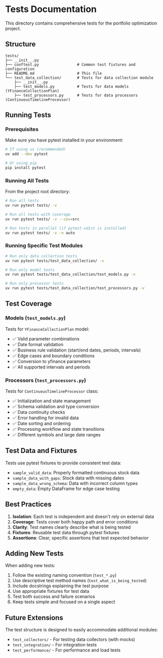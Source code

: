 # Tests Documentation

This directory contains comprehensive tests for the portfolio optimization project.

## Structure

```
tests/
├── __init__.py
├── conftest.py                 # Common test fixtures and configuration
├── README.md                   # This file
└── test_data_collection/       # Tests for data collection module
    ├── __init__.py
    ├── test_models.py          # Tests for data models (YFinanceCollectionPlan)
    ├── test_processors.py      # Tests for data processors (ContinuousTimelineProcessor)
```

## Running Tests

### Prerequisites

Make sure you have pytest installed in your environment:

```bash
# If using uv (recommended)
uv add --dev pytest

# Or using pip
pip install pytest
```

### Running All Tests

From the project root directory:

```bash
# Run all tests
uv run pytest tests/ -v

# Run all tests with coverage
uv run pytest tests/ -v --cov=src

# Run tests in parallel (if pytest-xdist is installed)
uv run pytest tests/ -v -n auto
```

### Running Specific Test Modules

```bash
# Run only data collection tests
uv run pytest tests/test_data_collection/ -v

# Run only model tests
uv run pytest tests/test_data_collection/test_models.py -v

# Run only processor tests
uv run pytest tests/test_data_collection/test_processors.py -v
```


## Test Coverage

### Models (`test_models.py`)

Tests for `YFinanceCollectionPlan` model:
- ✅ Valid parameter combinations
- ✅ Date format validation
- ✅ Business rule validation (start/end dates, periods, intervals)
- ✅ Edge cases and boundary conditions
- ✅ Conversion to yfinance parameters
- ✅ All supported intervals and periods

### Processors (`test_processors.py`)

Tests for `ContinuousTimelineProcessor` class:
- ✅ Initialization and state management
- ✅ Schema validation and type conversion
- ✅ Data continuity checks
- ✅ Error handling for invalid data
- ✅ Date sorting and ordering
- ✅ Processing workflow and state transitions
- ✅ Different symbols and large date ranges

## Test Data and Fixtures

Tests use pytest fixtures to provide consistent test data:

- `sample_valid_data`: Properly formatted continuous stock data
- `sample_data_with_gaps`: Stock data with missing dates
- `sample_data_wrong_schema`: Data with incorrect column types
- `empty_data`: Empty DataFrame for edge case testing

## Best Practices

1. **Isolation**: Each test is independent and doesn't rely on external data
2. **Coverage**: Tests cover both happy path and error conditions
3. **Clarity**: Test names clearly describe what is being tested
4. **Fixtures**: Reusable test data through pytest fixtures
5. **Assertions**: Clear, specific assertions that test expected behavior

## Adding New Tests

When adding new tests:

1. Follow the existing naming convention (`test_*.py`)
2. Use descriptive test method names (`test_what_is_being_tested`)
3. Include docstrings explaining the test purpose
4. Use appropriate fixtures for test data
5. Test both success and failure scenarios
6. Keep tests simple and focused on a single aspect

## Future Extensions

The test structure is designed to easily accommodate additional modules:

- `test_collectors/` - For testing data collectors (with mocks)
- `test_integration/` - For integration tests
- `test_performance/` - For performance and load tests 